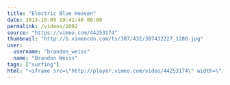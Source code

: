 ```yaml
---
title: "Electric Blue Heaven"
date: 2013-10-05 19:41:46 00:00
permalink: /videos/2092
source: "https://vimeo.com/44253174"
thumbnail: "http://b.vimeocdn.com/ts/307/432/307432227_1280.jpg"
user:
  username: "brandon_weiss"
  name: "Brandon Weiss"
tags: ["surfing"]
html: "<iframe src=\"http://player.vimeo.com/video/44253174\" width=\"1280\" height=\"720\" frameborder=\"0\" webkitallowfullscreen mozallowfullscreen allowfullscreen></iframe>"
---
```


